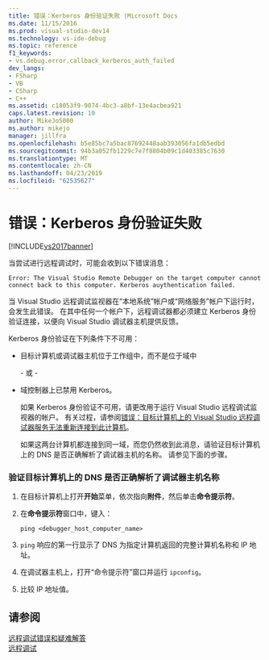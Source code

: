 ```yaml
---
title: 错误：Kerberos 身份验证失败 |Microsoft Docs
ms.date: 11/15/2016
ms.prod: visual-studio-dev14
ms.technology: vs-ide-debug
ms.topic: reference
f1_keywords:
- vs.debug.error.callback_kerberos_auth_failed
dev_langs:
- FSharp
- VB
- CSharp
- C++
ms.assetid: c18053f9-9074-4bc3-a8bf-13e4acbea921
caps.latest.revision: 10
author: MikeJo5000
ms.author: mikejo
manager: jillfra
ms.openlocfilehash: b5e85bc7a5bac87692448aab393056fa1db5edbd
ms.sourcegitcommit: 94b3a052fb1229c7e7f8804b09c1d403385c7630
ms.translationtype: MT
ms.contentlocale: zh-CN
ms.lasthandoff: 04/23/2019
ms.locfileid: "62535627"
---
```

# <a name="error-kerberos-authentication-failed"></a>错误：Kerberos 身份验证失败
[!INCLUDE[vs2017banner](../includes/vs2017banner.md)]

当尝试进行远程调试时，可能会收到以下错误消息：  
  
```  
Error: The Visual Studio Remote Debugger on the target computer cannot connect back to this computer. Kerberos auythentication failed.  
```  
  
 当 Visual Studio 远程调试监视器在“本地系统”帐户或“网络服务”帐户下运行时，会发生此错误。 在其中任何一个帐户下，远程调试器都必须建立 Kerberos 身份验证连接，以便向 Visual Studio 调试器主机提供反馈。  
  
 Kerberos 身份验证在下列条件下不可用：  
  
- 目标计算机或调试器主机位于工作组中，而不是位于域中  
  
   \- 或 -  
  
- 域控制器上已禁用 Kerberos。  
  
  如果 Kerberos 身份验证不可用，请更改用于运行 Visual Studio 远程调试监视器的帐户。 有关过程，请参阅[错误：目标计算机上的 Visual Studio 远程调试器服务无法重新连接到此计算机](../debugger/error-the-visual-studio-remote-debugger-service-on-the-target-computer-cannot-connect-back-to-this-computer.md)。  
  
  如果这两台计算机都连接到同一域，而您仍然收到此消息，请验证目标计算机上的 DNS 是否正确解析了调试器主机的名称。 请参见下面的步骤。  
  
### <a name="to-verify-that-dns-on-the-target-computer-is-correctly-resolving-the-debugger-host-computer-name"></a>验证目标计算机上的 DNS 是否正确解析了调试器主机名称  
  
1. 在目标计算机上打开**开始**菜单，依次指向**附件**，然后单击**命令提示符**。  
  
2. 在**命令提示符**窗口中，键入：  
  
    ```  
    ping <debugger_host_computer_name>  
    ```  
  
3. `ping` 响应的第一行显示了 DNS 为指定计算机返回的完整计算机名称和 IP 地址。  
  
4. 在调试器主机上，打开“命令提示符”窗口并运行 `ipconfig`。  
  
5. 比较 IP 地址值。  
  
## <a name="see-also"></a>请参阅  
 [远程调试错误和疑难解答](../debugger/remote-debugging-errors-and-troubleshooting.md)   
 [远程调试](../debugger/remote-debugging.md)
